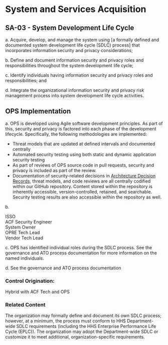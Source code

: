 # System and Services Acquisition
## SA-03 - System Development Life Cycle

a. Acquire, develop, and manage the system using [a formally defined and documented system development life cycle (SDLC) process] that incorporates information security and privacy considerations;

b. Define and document information security and privacy roles and responsibilities throughout the system development life cycle;

c. Identify individuals having information security and privacy roles and responsibilities; and

d. Integrate the organizational information security and privacy risk management process into system development life cycle activities.

## OPS Implementation

a. OPS is developed using Agile software development principles. As part of this, security and privacy is factored into each phase of the development lifecycle. Specifically, the following methodologies are implemented:

- Threat models that are updated at defined intervals and documented centrally
- Automated security testing using both static and dynamic application security testing
- As part of reviews of OPS source code in pull requests, security and privacy is included as part of the review.
- Documentation of security-related decisions in [Architecture Decision Records](../../../adr/), threat models, and code reviews are all centrally codified within our GitHub repository. Content stored within the repository is inherently accessible, version-controlled, retained, and searchable. Security testing results are also accessible within the repository as well.

b.

ISSO<br />
ACF Security Engineer<br />
System Owner<br />
OPRE Tech Lead<br />
Vendor Tech Lead

c. OPS has identified individual roles during the SDLC process. See the governance and ATO process documentation for more information on the named individuals.

d. See the governance and ATO process documentation

### Control Origination:

Hybrid with ACF Tech and OPS

### Related Content

The organization may formally define and document its own SDLC process; however, at a minimum, the process must conform to HHS Department-wide SDLC requirements (including the HHS Enterprise Performance Life Cycle (EPLC)). The organization may adopt the Department-wide SDLC or customize it to meet additional, organization-specific requirements.
